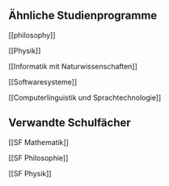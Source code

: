 ## Ähnliche Studienprogramme
[[philosophy]]

[[Physik]]

[[Informatik mit Naturwissenschaften]]

[[Softwaresysteme]]

[[Computerlinguistik und Sprachtechnologie]]
## Verwandte Schulfächer
[[SF Mathematik]]

[[SF Philosophie]]

[[SF Physik]]

